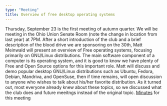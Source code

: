 ```yaml
---
type: "Meeting"
title: Overview of free desktop operating systems
---
```

Thursday, September 23 is the first meeting of autumn quarter. We will be meeting in the Ohio Union Senate Room (note the change in location from last year) at 7PM. After a short introduction of the club and a brief description of the blood drive we are sponsoring on the 30th, Matt Meinwald will present an overview of Free operating systems, focusing primarily on GNU/Linux distributions. The main software component of a computer is its operating system, and it is good to know we have plenty of Free and Open Source options for this important role. Matt will discuss and demo popular desktop GNU/Linux distributions such as Ubuntu, Fedora, Debian, Mandriva, and OpenSuse, then if time remains, will open discussion to anyone who wishes to talk about his/her favorite distribution. As it turned out, most everyone already knew about these topics, so we discussed what the club does and future meeitngs instead of the original topic. [Minutes](/~paradigm/minutes.html#htoc7) for this meeting
